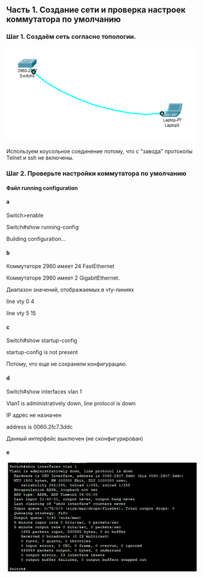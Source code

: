 ## Часть 1. Создание сети и проверка настроек коммутатора по умолчанию

### Шаг 1. Создаём сеть согласно топологии.

![](hw01.png)

Используем коyсольное соединение потому, что с "завода" протоколы Telnet и ssh не включены.
### Шаг 2. Проверьте настройки коммутатора по умолчанию

#### Файл running configuration

#### a

Switch>enable 

Switch#show running-config 

Building configuration...


#### b
Коммутаторе 2960 имеет 24 FastEthernet

Коммутаторе 2960 имеет 2 GigabitEthernet.

Диапазон значений, отображаемых в vty-линиях 

line vty 0 4

line vty 5 15

#### c

Switch#show startup-config

startup-config is not present

Потому, что еще не сохраняли конфигурацию.

#### d

Switch#show interfaces vlan 1

Vlan1 is administratively down, line protocol is down

IP адрес не назначен

address is 0060.2fc7.3ddc

Данный интерфейс выключен (не сконфигурирован)

#### e
![](hw02.png)



















